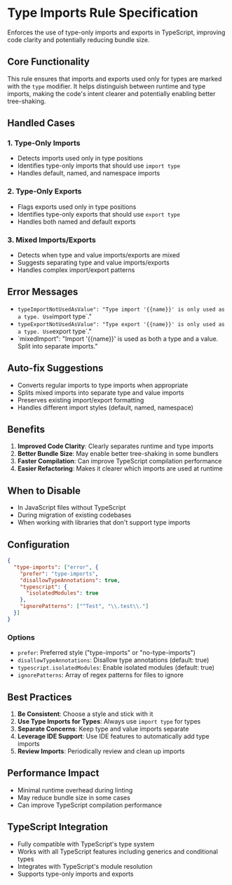 # Type Imports Rule Specification

Enforces the use of type-only imports and exports in TypeScript, improving code clarity and potentially reducing bundle size.

## Core Functionality

This rule ensures that imports and exports used only for types are marked with the `type` modifier. It helps distinguish between runtime and type imports, making the code's intent clearer and potentially enabling better tree-shaking.

## Handled Cases

### 1. Type-Only Imports

- Detects imports used only in type positions
- Identifies type-only imports that should use `import type`
- Handles default, named, and namespace imports

### 2. Type-Only Exports

- Flags exports used only in type positions
- Identifies type-only exports that should use `export type`
- Handles both named and default exports

### 3. Mixed Imports/Exports

- Detects when type and value imports/exports are mixed
- Suggests separating type and value imports/exports
- Handles complex import/export patterns

## Error Messages

- `typeImportNotUsedAsValue": "Type import '{{name}}' is only used as a type. Use`import type`."
- `typeExportNotUsedAsValue": "Type export '{{name}}' is only used as a type. Use`export type`."
- `mixedImport": "Import '{{name}}' is used as both a type and a value. Split into separate imports."

## Auto-fix Suggestions

- Converts regular imports to type imports when appropriate
- Splits mixed imports into separate type and value imports
- Preserves existing import/export formatting
- Handles different import styles (default, named, namespace)

## Benefits

1. **Improved Code Clarity**: Clearly separates runtime and type imports
2. **Better Bundle Size**: May enable better tree-shaking in some bundlers
3. **Faster Compilation**: Can improve TypeScript compilation performance
4. **Easier Refactoring**: Makes it clearer which imports are used at runtime

## When to Disable

- In JavaScript files without TypeScript
- During migration of existing codebases
- When working with libraries that don't support type imports

## Configuration

```json
{
  "type-imports": ["error", {
    "prefer": "type-imports",
    "disallowTypeAnnotations": true,
    "typescript": {
      "isolatedModules": true
    },
    "ignorePatterns": ["^Test", "\\.test\\."]
  }]
}
```

### Options

- `prefer`: Preferred style ("type-imports" or "no-type-imports")
- `disallowTypeAnnotations`: Disallow type annotations (default: true)
- `typescript.isolatedModules`: Enable isolated modules (default: true)
- `ignorePatterns`: Array of regex patterns for files to ignore

## Best Practices

1. **Be Consistent**: Choose a style and stick with it
2. **Use Type Imports for Types**: Always use `import type` for types
3. **Separate Concerns**: Keep type and value imports separate
4. **Leverage IDE Support**: Use IDE features to automatically add type imports
5. **Review Imports**: Periodically review and clean up imports

## Performance Impact

- Minimal runtime overhead during linting
- May reduce bundle size in some cases
- Can improve TypeScript compilation performance

## TypeScript Integration

- Fully compatible with TypeScript's type system
- Works with all TypeScript features including generics and conditional types
- Integrates with TypeScript's module resolution
- Supports type-only imports and exports
